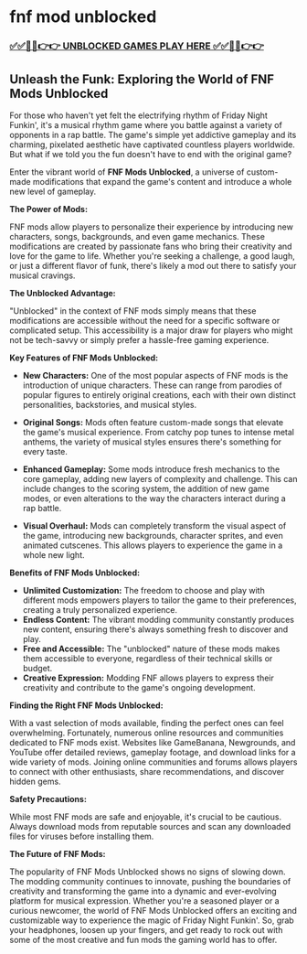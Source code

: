 # fnf mod unblocked

### [✅✅🔴🔴👉👉 UNBLOCKED GAMES PLAY HERE ✅✅🔴🔴👉👉](https://topstoryindia.com)

##  Unleash the Funk: Exploring the World of FNF Mods Unblocked

For those who haven't yet felt the electrifying rhythm of Friday Night Funkin', it's a musical rhythm game where you battle against a variety of opponents in a rap battle. The game's simple yet addictive gameplay and its charming, pixelated aesthetic have captivated countless players worldwide. But what if we told you the fun doesn't have to end with the original game? 

Enter the vibrant world of **FNF Mods Unblocked**, a universe of custom-made modifications that expand the game's content and introduce a whole new level of gameplay. 

**The Power of Mods:**

FNF mods allow players to personalize their experience by introducing new characters, songs, backgrounds, and even game mechanics.  These modifications are created by passionate fans who bring their creativity and love for the game to life. Whether you're seeking a challenge, a good laugh, or just a different flavor of funk, there's likely a mod out there to satisfy your musical cravings.

**The Unblocked Advantage:**

"Unblocked" in the context of FNF mods simply means that these modifications are accessible without the need for a specific software or complicated setup. This accessibility is a major draw for players who might not be tech-savvy or simply prefer a hassle-free gaming experience. 

**Key Features of FNF Mods Unblocked:**

* **New Characters:** One of the most popular aspects of FNF mods is the introduction of unique characters. These can range from parodies of popular figures to entirely original creations, each with their own distinct personalities, backstories, and musical styles.

* **Original Songs:** Mods often feature custom-made songs that elevate the game's musical experience. From catchy pop tunes to intense metal anthems, the variety of musical styles ensures there's something for every taste.

* **Enhanced Gameplay:** Some mods introduce fresh mechanics to the core gameplay, adding new layers of complexity and challenge. This can include changes to the scoring system, the addition of new game modes, or even alterations to the way the characters interact during a rap battle.

* **Visual Overhaul:**  Mods can completely transform the visual aspect of the game, introducing new backgrounds, character sprites, and even animated cutscenes. This allows players to experience the game in a whole new light.

**Benefits of FNF Mods Unblocked:**

* **Unlimited Customization:** The freedom to choose and play with different mods empowers players to tailor the game to their preferences, creating a truly personalized experience.
* **Endless Content:** The vibrant modding community constantly produces new content, ensuring there's always something fresh to discover and play.
* **Free and Accessible:** The "unblocked" nature of these mods makes them accessible to everyone, regardless of their technical skills or budget.
* **Creative Expression:** Modding FNF allows players to express their creativity and contribute to the game's ongoing development.

**Finding the Right FNF Mods Unblocked:**

With a vast selection of mods available, finding the perfect ones can feel overwhelming. Fortunately, numerous online resources and communities dedicated to FNF mods exist. Websites like GameBanana, Newgrounds, and YouTube offer detailed reviews, gameplay footage, and download links for a wide variety of mods. Joining online communities and forums allows players to connect with other enthusiasts, share recommendations, and discover hidden gems.

**Safety Precautions:**

While most FNF mods are safe and enjoyable, it's crucial to be cautious. Always download mods from reputable sources and scan any downloaded files for viruses before installing them. 

**The Future of FNF Mods:**

The popularity of FNF Mods Unblocked shows no signs of slowing down. The modding community continues to innovate, pushing the boundaries of creativity and transforming the game into a dynamic and ever-evolving platform for musical expression. Whether you're a seasoned player or a curious newcomer, the world of FNF Mods Unblocked offers an exciting and customizable way to experience the magic of Friday Night Funkin'. So, grab your headphones, loosen up your fingers, and get ready to rock out with some of the most creative and fun mods the gaming world has to offer. 
